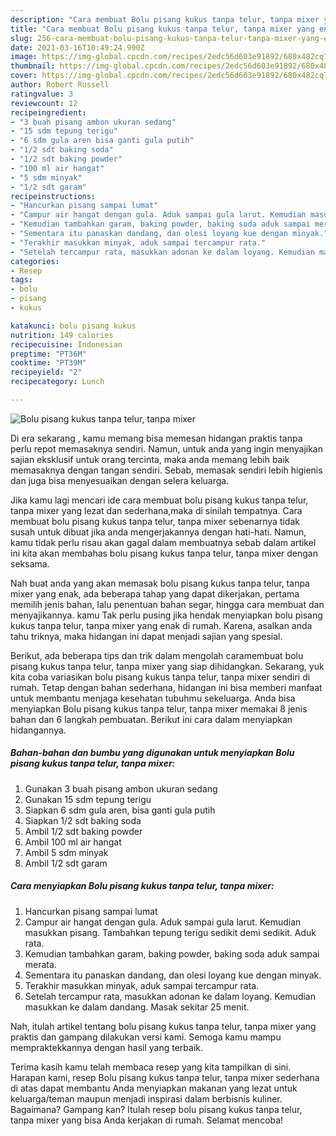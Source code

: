 ```yaml
---
description: "Cara membuat Bolu pisang kukus tanpa telur, tanpa mixer yang enak Untuk Jualan"
title: "Cara membuat Bolu pisang kukus tanpa telur, tanpa mixer yang enak Untuk Jualan"
slug: 256-cara-membuat-bolu-pisang-kukus-tanpa-telur-tanpa-mixer-yang-enak-untuk-jualan
date: 2021-03-16T10:49:24.990Z
image: https://img-global.cpcdn.com/recipes/2edc56d603e91892/680x482cq70/bolu-pisang-kukus-tanpa-telur-tanpa-mixer-foto-resep-utama.jpg
thumbnail: https://img-global.cpcdn.com/recipes/2edc56d603e91892/680x482cq70/bolu-pisang-kukus-tanpa-telur-tanpa-mixer-foto-resep-utama.jpg
cover: https://img-global.cpcdn.com/recipes/2edc56d603e91892/680x482cq70/bolu-pisang-kukus-tanpa-telur-tanpa-mixer-foto-resep-utama.jpg
author: Robert Russell
ratingvalue: 3
reviewcount: 12
recipeingredient:
- "3 buah pisang ambon ukuran sedang"
- "15 sdm tepung terigu"
- "6 sdm gula aren bisa ganti gula putih"
- "1/2 sdt baking soda"
- "1/2 sdt baking powder"
- "100 ml air hangat"
- "5 sdm minyak"
- "1/2 sdt garam"
recipeinstructions:
- "Hancurkan pisang sampai lumat"
- "Campur air hangat dengan gula. Aduk sampai gula larut. Kemudian masukkan pisang. Tambahkan tepung terigu sedikit demi sedikit. Aduk rata."
- "Kemudian tambahkan garam, baking powder, baking soda aduk sampai merata."
- "Sementara itu panaskan dandang, dan olesi loyang kue dengan minyak."
- "Terakhir masukkan minyak, aduk sampai tercampur rata."
- "Setelah tercampur rata, masukkan adonan ke dalam loyang. Kemudian masukkan ke dalam dandang. Masak sekitar 25 menit."
categories:
- Resep
tags:
- bolu
- pisang
- kukus

katakunci: bolu pisang kukus 
nutrition: 149 calories
recipecuisine: Indonesian
preptime: "PT36M"
cooktime: "PT39M"
recipeyield: "2"
recipecategory: Lunch

---
```



![Bolu pisang kukus tanpa telur, tanpa mixer](https://img-global.cpcdn.com/recipes/2edc56d603e91892/680x482cq70/bolu-pisang-kukus-tanpa-telur-tanpa-mixer-foto-resep-utama.jpg)

Di era  sekarang , kamu memang bisa memesan hidangan praktis tanpa perlu repot memasaknya sendiri. Namun, untuk anda yang ingin menyajikan sajian eksklusif untuk orang tercinta, maka anda memang lebih baik memasaknya dengan tangan sendiri. Sebab, memasak sendiri lebih higienis dan juga bisa menyesuaikan dengan selera keluarga.

Jika kamu lagi mencari ide cara membuat bolu pisang kukus tanpa telur, tanpa mixer yang lezat dan sederhana,maka di sinilah tempatnya. Cara membuat bolu pisang kukus tanpa telur, tanpa mixer  sebenarnya tidak susah untuk dibuat jika anda mengerjakannya dengan hati-hati. Namun, kamu tidak perlu risau akan gagal dalam membuatnya 
sebab dalam artikel ini kita akan membahas bolu pisang kukus tanpa telur, tanpa mixer dengan seksama.  



Nah buat anda yang akan memasak bolu pisang kukus tanpa telur, tanpa mixer yang enak, ada beberapa tahap yang dapat dikerjakan, pertama memilih jenis bahan, lalu penentuan bahan segar, hingga cara membuat dan menyajikannya. kamu Tak perlu pusing jika hendak menyiapkan bolu pisang kukus tanpa telur, tanpa mixer yang enak di rumah. Karena, asalkan anda  tahu triknya, maka hidangan ini dapat menjadi sajian yang spesial.

Berikut, ada beberapa tips dan trik dalam mengolah caramembuat bolu pisang kukus tanpa telur, tanpa mixer yang siap dihidangkan. Sekarang, yuk kita coba variasikan bolu pisang kukus tanpa telur, tanpa mixer sendiri di rumah. Tetap dengan bahan sederhana, hidangan ini bisa memberi manfaat untuk membantu menjaga kesehatan tubuhmu sekeluarga. Anda bisa menyiapkan Bolu pisang kukus tanpa telur, tanpa mixer memakai 8 jenis bahan dan 6 langkah pembuatan. Berikut ini cara dalam menyiapkan hidangannya.

<!--inarticleads1-->

##### Bahan-bahan dan bumbu yang digunakan untuk menyiapkan Bolu pisang kukus tanpa telur, tanpa mixer:

1. Gunakan 3 buah pisang ambon ukuran sedang
1. Gunakan 15 sdm tepung terigu
1. Siapkan 6 sdm gula aren, bisa ganti gula putih
1. Siapkan 1/2 sdt baking soda
1. Ambil 1/2 sdt baking powder
1. Ambil 100 ml air hangat
1. Ambil 5 sdm minyak
1. Ambil 1/2 sdt garam




<!--inarticleads2-->

##### Cara menyiapkan Bolu pisang kukus tanpa telur, tanpa mixer:

1. Hancurkan pisang sampai lumat
1. Campur air hangat dengan gula. Aduk sampai gula larut. Kemudian masukkan pisang. Tambahkan tepung terigu sedikit demi sedikit. Aduk rata.
1. Kemudian tambahkan garam, baking powder, baking soda aduk sampai merata.
1. Sementara itu panaskan dandang, dan olesi loyang kue dengan minyak.
1. Terakhir masukkan minyak, aduk sampai tercampur rata.
1. Setelah tercampur rata, masukkan adonan ke dalam loyang. Kemudian masukkan ke dalam dandang. Masak sekitar 25 menit.




Nah, itulah artikel tentang  bolu pisang kukus tanpa telur, tanpa mixer  yang praktis dan gampang dilakukan versi kami. Semoga kamu mampu mempraktekkannya dengan hasil yang terbaik. 

Terima kasih kamu telah membaca resep yang kita tampilkan di sini. Harapan kami, resep  Bolu pisang kukus tanpa telur, tanpa mixer sederhana di atas dapat membantu Anda menyiapkan makanan yang lezat untuk keluarga/teman maupun menjadi inspirasi dalam berbisnis kuliner. Bagaimana? Gampang kan? Itulah resep bolu pisang kukus tanpa telur, tanpa mixer yang bisa Anda kerjakan di rumah. Selamat mencoba!

